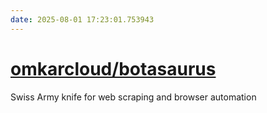 ```yaml
---
date: 2025-08-01 17:23:01.753943
---
```


# [omkarcloud/botasaurus](https://github.com/omkarcloud/botasaurus)

Swiss Army knife for web scraping and browser automation